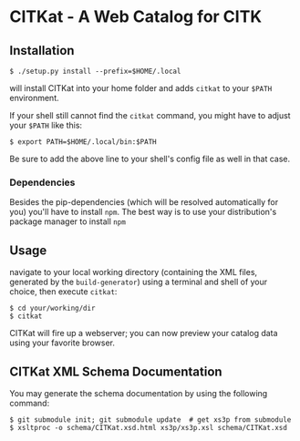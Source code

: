 # CITKat - A Web Catalog for CITK

## Installation
```shell
$ ./setup.py install --prefix=$HOME/.local
``` 
will install CITKat into your home folder and adds `citkat` to your `$PATH` environment.

If your shell still cannot find the `citkat` command, you might have to adjust your `$PATH` like this:
```shell
$ export PATH=$HOME/.local/bin:$PATH
```
Be sure to add the above line to your shell's config file as well in that case.

### Dependencies
Besides the pip-dependencies (which will be resolved automatically for you) you'll have to install `npm`. 
The best way is to use your distribution's package manager to install `npm` 

## Usage
navigate to your local working directory (containing the XML files, generated by the `build-generator`) using a 
terminal and shell of your choice, then execute `citkat`:
```shell
$ cd your/working/dir
$ citkat
```
CITKat will fire up a webserver; you can now preview your catalog data using your favorite browser.

## CITKat XML Schema Documentation
You may generate the schema documentation by using the following command:
```shell
$ git submodule init; git submodule update  # get xs3p from submodule
$ xsltproc -o schema/CITKat.xsd.html xs3p/xs3p.xsl schema/CITKat.xsd
```